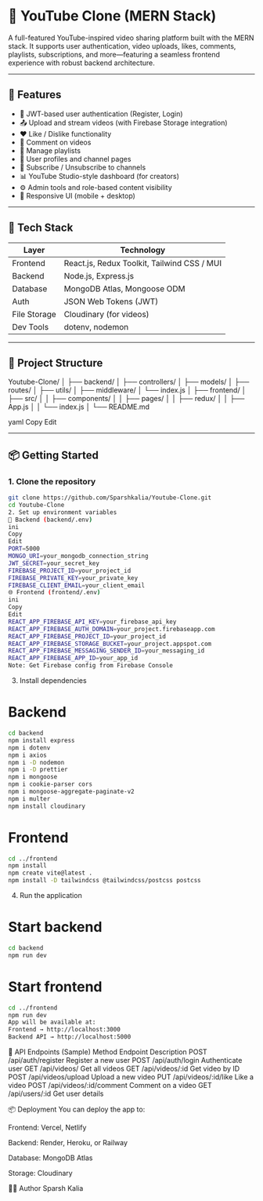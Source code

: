 # 🎥 YouTube Clone (MERN Stack)

A full-featured YouTube-inspired video sharing platform built with the MERN stack. It supports user authentication, video uploads, likes, comments, playlists, subscriptions, and more—featuring a seamless frontend experience with robust backend architecture.

---

## 🚀 Features

- 🔐 JWT-based user authentication (Register, Login)
- 📤 Upload and stream videos (with Firebase Storage integration)
- ❤️ Like / Dislike functionality
- 💬 Comment on videos
- 📁 Manage playlists
- 👤 User profiles and channel pages
- 🔔 Subscribe / Unsubscribe to channels
- 📊 YouTube Studio-style dashboard (for creators)
- ⚙️ Admin tools and role-based content visibility
- 📱 Responsive UI (mobile + desktop)

---

## 🧱 Tech Stack

| Layer        | Technology                              |
|--------------|------------------------------------------|
| Frontend     | React.js, Redux Toolkit, Tailwind CSS / MUI |
| Backend      | Node.js, Express.js                     |
| Database     | MongoDB Atlas, Mongoose ODM             |
| Auth         | JSON Web Tokens (JWT)                   |
| File Storage | Cloudinary (for videos)                 |
| Dev Tools    | dotenv, nodemon                         |

---

## 📂 Project Structure

Youtube-Clone/
│
├── backend/
│ ├── controllers/
│ ├── models/
│ ├── routes/
│ ├── utils/
│ ├── middleware/
│ └── index.js
│
├── frontend/
│ ├── src/
│ │ ├── components/
│ │ ├── pages/
│ │ ├── redux/
│ │ ├── App.js
│ │ └── index.js
│
└── README.md

yaml
Copy
Edit

---

## 📦 Getting Started

### 1. Clone the repository

```bash
git clone https://github.com/Sparshkalia/Youtube-Clone.git
cd Youtube-Clone
2. Set up environment variables
🔧 Backend (backend/.env)
ini
Copy
Edit
PORT=5000
MONGO_URI=your_mongodb_connection_string
JWT_SECRET=your_secret_key
FIREBASE_PROJECT_ID=your_project_id
FIREBASE_PRIVATE_KEY=your_private_key
FIREBASE_CLIENT_EMAIL=your_client_email
🌐 Frontend (frontend/.env)
ini
Copy
Edit
REACT_APP_FIREBASE_API_KEY=your_firebase_api_key
REACT_APP_FIREBASE_AUTH_DOMAIN=your_project.firebaseapp.com
REACT_APP_FIREBASE_PROJECT_ID=your_project_id
REACT_APP_FIREBASE_STORAGE_BUCKET=your_project.appspot.com
REACT_APP_FIREBASE_MESSAGING_SENDER_ID=your_messaging_id
REACT_APP_FIREBASE_APP_ID=your_app_id
Note: Get Firebase config from Firebase Console
```
3. Install dependencies
# Backend
```bash
cd backend
npm install express
npm i dotenv     
npm i axios
npm i -D nodemon
npm i -D prettier
npm i mongoose
npm i cookie-parser cors
npm i mongoose-aggregate-paginate-v2
npm i multer
npm install cloudinary
```
# Frontend
```bash
cd ../frontend
npm install
npm create vite@latest .                                                                                                              
npm install -D tailwindcss @tailwindcss/postcss postcss
```
4. Run the application
# Start backend
```bash
cd backend
npm run dev
```
# Start frontend
```bash
cd ../frontend
npm run dev
App will be available at:
Frontend → http://localhost:3000
Backend API → http://localhost:5000
```
🔌 API Endpoints (Sample)
Method	Endpoint	Description
POST	/api/auth/register	Register a new user
POST	/api/auth/login	Authenticate user
GET	/api/videos/	Get all videos
GET	/api/videos/:id	Get video by ID
POST	/api/videos/upload	Upload a new video
PUT	/api/videos/:id/like	Like a video
POST	/api/videos/:id/comment	Comment on a video
GET	/api/users/:id	Get user details


📦 Deployment
You can deploy the app to:

Frontend: Vercel, Netlify

Backend: Render, Heroku, or Railway

Database: MongoDB Atlas

Storage: Cloudinary


🙋‍♂️ Author
Sparsh Kalia

